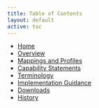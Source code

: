```yaml
---
title: Table of Contents
layout: default
active: toc
---
```


<div>
  <ul>
    <li><a href="index.html">Home</a></li>
    <li><a href="cdmh-overview.html">Overview</a></li>
    <li><a href="profiles.html">Mappings and Profiles</a></li>
    <li><a href="capstatements.html">Capability Statements</a></li>
    <li><a href="terminology.html">Terminology</a></li>
    <li><a href="guidance.html">Implementation Guidance</a></li>
    <li><a href="downloads.html">Downloads</a></li>
    <li><a href="history.html">History</a></li>
  </ul>
</div>
